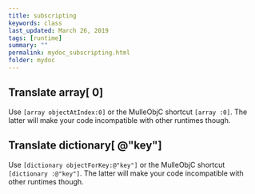 ```yaml
---
title: subscripting
keywords: class
last_updated: March 26, 2019
tags: [runtime]
summary: ""
permalink: mydoc_subscripting.html
folder: mydoc
---
```


## Translate array[ 0]

Use `[array objectAtIndex:0]` or the MulleObjC shortcut `[array :0]`. The latter
will make your code incompatible with other runtimes though.

## Translate dictionary[ @"key"]

Use `[dictionary objectForKey:@"key"]` or the MulleObjC shortcut `[dictionary :@"key"]`.
The latter will make your code incompatible with other runtimes though.
